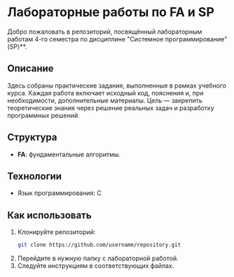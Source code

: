 # Лабораторные работы по FA и SP  
Добро пожаловать в репозиторий, посвящённый лабораторным работам 4-го семестра по дисциплине "Системное программирование" (SP)**.  

## Описание  
Здесь собраны практические задания, выполненные в рамках учебного курса. Каждая работа включает исходный код, пояснения и, при необходимости, дополнительные материалы. Цель — закрепить теоретические знания через решение реальных задач и разработку программных решений.  

## Структура  
- **FA**: фундаментальные алгоритмы.  


## Технологии  
- Язык программирования: C

## Как использовать  
1. Клонируйте репозиторий:  
   ```bash  
   git clone https://github.com/username/repository.git  
   ```  
2. Перейдите в нужную папку с лабораторной работой.  
3. Следуйте инструкциям в соответствующих файлах.  
